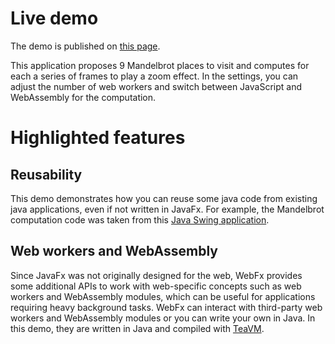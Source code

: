 # Live demo

The demo is published on [this page][demo-live-link].

This application proposes 9 Mandelbrot places to visit and computes for each a series of frames to play a zoom effect.
In the settings, you can adjust the number of web workers and switch between JavaScript and WebAssembly for the computation.

# Highlighted features

## Reusability

This demo demonstrates how you can reuse some java code from existing java applications, even if not written in JavaFx.
For example, the Mandelbrot computation code was taken from this [Java Swing application][mandelbrot-computation-source].

## Web workers and WebAssembly

Since JavaFx was not originally designed for the web, WebFx provides some additional APIs to work with web-specific concepts
such as web workers and WebAssembly modules, which can be useful for applications requiring heavy background tasks.
WebFx can interact with third-party web workers and WebAssembly modules or you can write your own in Java.
In this demo, they are written in Java and compiled with [TeaVM][teavm-website].

[demo-live-link]: https://mandelbrot.webfx-project.org
[mandelbrot-computation-source]: http://math.hws.edu/eck/js/mandelbrot/java/xMandelbrotSource-1-2/edu/hws/eck/umb/
[teavm-website]: http://teavm.org/
